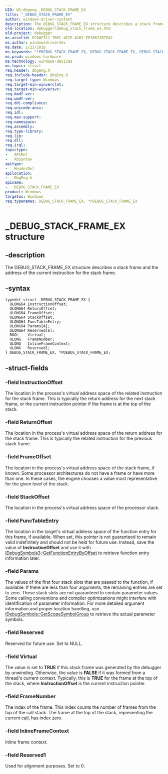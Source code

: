 ```yaml
---
UID: NS:dbgeng._DEBUG_STACK_FRAME_EX
title: "_DEBUG_STACK_FRAME_EX"
author: windows-driver-content
description: The DEBUG_STACK_FRAME_EX structure describes a stack frame and the address of the current instruction for the stack frame.
old-location: debugger\debug_stack_frame_ex.htm
old-project: debugger
ms.assetid: EC0AF311-7BFC-4E2E-A1B1-FE38872B7FA2
ms.author: windowsdriverdev
ms.date: 2/23/2018
ms.keywords: "*PDEBUG_STACK_FRAME_EX, DEBUG_STACK_FRAME_EX, DEBUG_STACK_FRAME_EX structure [Windows Debugging], PDEBUG_STACK_FRAME_EX, PDEBUG_STACK_FRAME_EX structure pointer [Windows Debugging], _DEBUG_STACK_FRAME_EX, dbgeng/DEBUG_STACK_FRAME_EX, dbgeng/PDEBUG_STACK_FRAME_EX, debugger.debug_stack_frame_ex"
ms.prod: windows-hardware
ms.technology: windows-devices
ms.topic: struct
req.header: dbgeng.h
req.include-header: DbgEng.h
req.target-type: Windows
req.target-min-winverclnt: 
req.target-min-winversvr: 
req.kmdf-ver: 
req.umdf-ver: 
req.ddi-compliance: 
req.unicode-ansi: 
req.idl: 
req.max-support: 
req.namespace: 
req.assembly: 
req.type-library: 
req.lib: 
req.dll: 
req.irql: 
topictype:
-	APIRef
-	kbSyntax
apitype:
-	HeaderDef
apilocation:
-	DbgEng.h
apiname:
-	DEBUG_STACK_FRAME_EX
product: Windows
targetos: Windows
req.typenames: DEBUG_STACK_FRAME_EX, *PDEBUG_STACK_FRAME_EX
---
```


# _DEBUG_STACK_FRAME_EX structure


## -description


The DEBUG_STACK_FRAME_EX structure describes a stack frame and the address of the current instruction for the stack frame. 


## -syntax


````
typedef struct _DEBUG_STACK_FRAME_EX {
  ULONG64 InstructionOffset;
  ULONG64 ReturnOffset;
  ULONG64 FrameOffset;
  ULONG64 StackOffset;
  ULONG64 FuncTableEntry;
  ULONG64 Params[4];
  ULONG64 Reserved[6];
  BOOL    Virtual;
  ULONG   FrameNumber;
  ULONG   InlineFrameContext;
  ULONG   Reserved1;
} DEBUG_STACK_FRAME_EX, *PDEBUG_STACK_FRAME_EX;
````


## -struct-fields




### -field InstructionOffset

The location in the process's virtual address space of the related instruction for the stack frame.  This is typically the return address for the next stack frame, or the current instruction pointer if the frame is at the top of the stack.  


### -field ReturnOffset

The location in the process's virtual address space of the return address for the stack frame.  This is typically the related instruction for the previous stack frame.


### -field FrameOffset

The location in the process's virtual address space of the stack frame, if known.  Some processor architectures do not have a frame or have more than one.  In these cases, the engine chooses a value most representative for the given level of the stack.


### -field StackOffset

The location in the process's virtual address space of the processor stack.


### -field FuncTableEntry

The location in the target's virtual address space of the function entry for this frame, if available. When set, this pointer is not guaranteed to remain valid indefinitely and should not be held for future use.  Instead, save the value of <b>InstructionOffset</b> and use it with <a href="https://msdn.microsoft.com/6b1fa9fc-f033-4d93-a2ec-f31159d6a69d">IDebugSymbols3::GetFunctionEntryByOffset</a> to retrieve function entry information later. 


### -field Params

The values of the first four stack slots that are passed to the function, if available.  If there are less than four arguments, the remaining entries are set to zero.  These stack slots are not guaranteed to contain parameter values.  Some calling conventions and compiler optimizations might interfere with identification of parameter information.  For more detailed argument information and proper location handling, use <a href="https://msdn.microsoft.com/002af3f1-4879-40e9-a5c6-bf62a3b26e02">IDebugSymbols::GetScopeSymbolGroup</a> to retrieve the actual parameter symbols.


### -field Reserved

Reserved for future use. Set to NULL.


### -field Virtual

The value is set to <b>TRUE</b> if this stack frame was generated by the debugger by unwinding.  Otherwise, the value is <b>FALSE</b> if it was formed from a thread's current context.  Typically, this is <b>TRUE</b> for the frame at the top of the stack, where <b>InstructionOffset</b> is the current instruction pointer.


### -field FrameNumber

The index of the frame.  This index counts the number of frames from the top of the call stack.  The frame at the top of the stack, representing the current call, has index zero.


### -field InlineFrameContext

Inline frame context.


### -field Reserved1

Used for alignment purposes. Set to 0.

